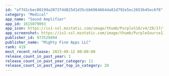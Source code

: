 ```yaml
---
id: "af7d1cbec00199a2072f4d825d1d35cbb6964664da81d792e5ec2653b45ec6f8"
category: "Medical"
app_name: "Sound Amplifier"
app_id: 1615079093
app_icon: https://is1-ssl.mzstatic.com/image/thumb/Purple116/v4/29/17/f2/2917f2f7-1eb0-a3e5-f39a-c26448b3c2ad/AppIcon-0-1x_U007ephone-85-220.png/1024x1024bb.png
app_screenshot: https://is1-ssl.mzstatic.com/image/thumb/PurpleSource112/v4/dc/9b/36/dc9b369b-64eb-dac8-cf04-1506e4edd5ad/f80c5396-55cb-45ba-9d0a-5a155da639b5_1242x2688bb.png/1242x2688bb.png
publisher_id: 973529494
publisher_name: "Mighty Fine Apps LLC"
rank: 419
most_recent_release: 2023-09-12 00:00:00
release_count_in_past_year: 1
release_count_in_past_year_category: 11
release_count_in_past_year_top_in_category: 20
---
```


